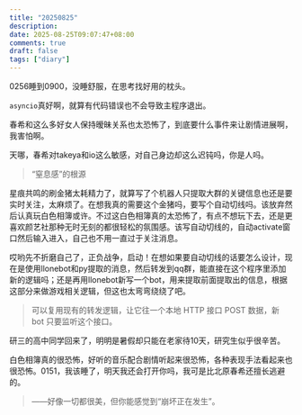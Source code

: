 ```yaml
---
title: "20250825"
description: 
date: 2025-08-25T09:07:47+08:00
comments: true
draft: false
tags: ["diary"]
---
```

0256睡到0900，没睡舒服，在思考找好用的枕头。

`asyncio`真好啊，就算有代码错误也不会导致主程序退出。

春希和这么多好女人保持暧昧关系也太恐怖了，到底要什么事件来让剧情进展啊，我害怕啊。

天哪，春希对takeya和io这么敏感，对自己身边却这么迟钝吗，你是人吗。

> “窒息感”的根源

星痕共鸣的刷金猪太耗精力了，就算写了个机器人只提取大群的关键信息也还是要实时关注，太麻烦了。在想我真的需要这个金猪吗，要写个自动切线吗。该放弃然后认真玩白色相簿或许。不过这白色相簿真的太恐怖了，有点不想玩下去，还是更喜欢颜艺社那种无时无刻的都很轻松的氛围感。该写自动切线的，自动activate窗口然后输入进入，自己也不用一直过于关注消息。

哎哟先不折磨自己了，正负战争，启动！在想如果要自动切线的话要怎么设计，现在是使用llonebot和py提取的消息，然后转发到qq群，能直接在这个程序里添加新的逻辑吗；还是再用llonebot新写一个bot，用来提取前面提取出的信息，根据这部分来做游戏相关逻辑，但这也太弯弯绕绕了吧。

> 可以复用现有的转发逻辑，让它往一个本地 HTTP 接口 POST 数据，新 bot 只要监听这个接口。

研三的高中同学回来了，明明是暑假却只能在老家待10天，研究生似乎很辛苦。

白色相簿真的很恐怖，好听的音乐配合剧情听起来很恐怖，各种表现手法看起来也很恐怖。0151，我该睡了，明天我还会打开你吗，我可是比北原春希还擅长逃避的。

> ——好像一切都很美，但你能感觉到“崩坏正在发生”。
